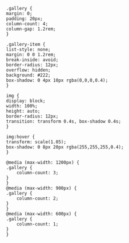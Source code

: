     .gallery {
    margin: 0;
    padding: 20px;
    column-count: 4;
    column-gap: 1.2rem;
    }

    .gallery-item {
    list-style: none;
    margin: 0 0 1.2rem;
    break-inside: avoid;
    border-radius: 12px;
    overflow: hidden;
    background: #222;
    box-shadow: 0 4px 10px rgba(0,0,0,0.4);
    }

    img {
    display: block;
    width: 100%;
    height: auto;
    border-radius: 12px;
    transition: transform 0.4s, box-shadow 0.4s;
    }

    img:hover {
    transform: scale(1.05);
    box-shadow: 0 8px 20px rgba(255,255,255,0.4);
    }

    @media (max-width: 1200px) {
    .gallery {
        column-count: 3;
    }
    }
    @media (max-width: 900px) {
    .gallery {
        column-count: 2;
    }
    }
    @media (max-width: 600px) {
    .gallery {
        column-count: 1;
    }
    }